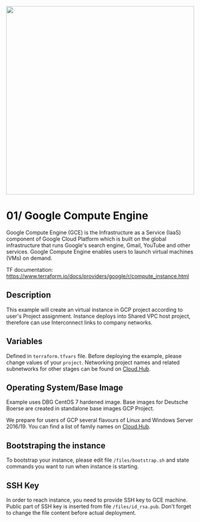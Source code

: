 <img width="500" src="https://cloud.google.com/_static/87a95081a4/images/cloud/cloud-logo.svg">

# 01/ Google Compute Engine

Google Compute Engine (GCE) is the Infrastructure as a Service (IaaS) component of Google Cloud Platform which is built on the global infrastructure that runs Google's search engine, Gmail, YouTube and other services. Google Compute Engine enables users to launch virtual machines (VMs) on demand.

TF documentation: https://www.terraform.io/docs/providers/google/r/compute_instance.html

## Description

This example will create an virtual instance in GCP project according to user's Project assignment. Instance deploys into Shared VPC host project, therefore can use Interconnect links to company networks.

## Variables

Defined in `terraform.tfvars` file. Before deploying the example, please change values of your `project`. Networking project names and related subnetworks for other stages can be found on [Cloud.Hub](https://github.deutsche-boerse.de/pages/dev/cloud.hub/#/google_cloud_platform).

## Operating System/Base Image

Example uses DBG CentOS 7 hardened image. Base images for Deutsche Boerse are created in standalone base images GCP Project.

We prepare for users of GCP several flavours of Linux and Windows Server 2016/19. You can find a list of family names on [Cloud.Hub](https://github.deutsche-boerse.de/pages/dev/cloud.hub/#/google_cloud_platform).

## Bootstraping the instance

To bootstrap your instance, please edit file `/files/bootstrap.sh` and state commands you want to run when instance is starting.

## SSH Key

In order to reach instance, you need to provide SSH key to GCE machine. Public part of SSH key is inserted from file `/files/id_rsa.pub`. Don't forget to change the file content before actual deployment.
